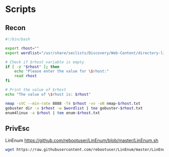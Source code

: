 # Scripts 
## Recon
```bash
#!/bin/bash

export rhost=""
export wordlist="/usr/share/seclists/Discovery/Web-Content/directory-list-2.3-medium.txt"

# Check if $rhost variable is empty
if [ -z "$rhost" ]; then
    echo "Please enter the value for \$rhost:"
    read rhost
fi

# Print the value of $rhost
echo "The value of \$rhost is: $rhost"

nmap -sVC --min-rate 8888 -T4 $rhost -vv -oN nmap-$rhost.txt
gobuster dir -u $rhost -w $wordlist | tee gobuster-$rhost.txt
enum4linux -a $rhost | tee enum-$rhost.txt

```

## PrivEsc

LinEnum
https://github.com/rebootuser/LinEnum/blob/master/LinEnum.sh
```bash 
wget https://raw.githubusercontent.com/rebootuser/LinEnum/master/LinEnum.sh
```
